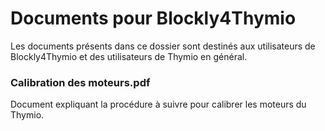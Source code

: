 # Documents pour Blockly4Thymio
Les documents présents dans ce dossier sont destinés aux utilisateurs de Blockly4Thymio et des utilisateurs de Thymio en général.
### Calibration des moteurs.pdf
Document expliquant la procédure à suivre pour calibrer les moteurs du Thymio.
